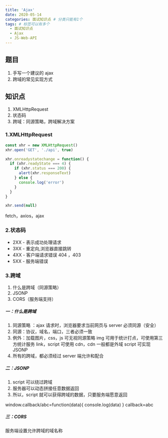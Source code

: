 ```yaml
---
title: 'Ajax'
date: 2020-05-14
categories: 面试知识点 # 分类只能有1个
tags: # 标签可以有多个
  - 面试知识点
  - Ajax
  - JS-Web-API
---
```


## 题目

1. 手写一个建议的 ajax
1. 跨域的常见实现方式

## 知识点

1. XMLHttpRequest
1. 状态码
1. 跨域：同源策略，跨域解决方案

### 1.XMLHttpRequest

```js
const xhr = new XMLHttpRequest()
xhr.open('GET', './api', true)

xhr.onreadystatechange = function() {
  if (xhr.readyState === 4) {
    if (xhr.status === 200) {
      alert(xhr.responseText)
    } else {
      console.log('error')
    }
  }
}

xhr.send(null)
```

fetch，axios，ajax

### 2.状态码

- 2XX - 表示成功处理请求
- 3XX - 重定向,浏览器直接跳转
- 4XX - 客户端请求错误 404 ，403
- 5XX - 服务端错误

### 3.跨域

1. 什么是跨域（同源策略）
1. JSONP
1. CORS（服务端支持）

##### 一：什么是跨域

1. 同源策略 ：ajax 请求时，浏览器要求当前网页与 server 必须同源（安全）
1. 同源：协议，域名，端口，三者必须一致
1. 例外：加载图片，css，js 可无视同源策略
   img 可用于统计打点，可使用第三方统计服务
   link，script 可使用 cdn，cdn 一般都是外域
   script 可实现 JSONP
1. 所有的跨域，都必须经过 server 端允许和配合

##### 二：JSONP

1. script 可以绕过跨域
1. 服务器可以动态拼接任意数据返回
1. 所以，script 就可以获得跨域的数据，只要服务端愿意返回

window.callback/abc=function(data){
console.log(data)
}
callback=abc

##### 三：CORS

服务端设置允许跨域的域名称
